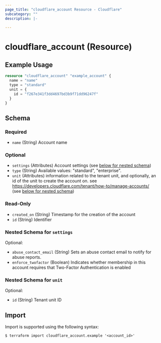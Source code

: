 ```yaml
---
page_title: "cloudflare_account Resource - Cloudflare"
subcategory: ""
description: |-
  
---
```


# cloudflare_account (Resource)



## Example Usage

```terraform
resource "cloudflare_account" "example_account" {
  name = "name"
  type = "standard"
  unit = {
    id = "f267e341f3dd4697bd3b9f71dd96247f"
  }
}
```

<!-- schema generated by tfplugindocs -->
## Schema

### Required

- `name` (String) Account name

### Optional

- `settings` (Attributes) Account settings (see [below for nested schema](#nestedatt--settings))
- `type` (String) Available values: "standard", "enterprise".
- `unit` (Attributes) information related to the tenant unit, and optionally, an id of the unit to create the account on. see https://developers.cloudflare.com/tenant/how-to/manage-accounts/ (see [below for nested schema](#nestedatt--unit))

### Read-Only

- `created_on` (String) Timestamp for the creation of the account
- `id` (String) Identifier

<a id="nestedatt--settings"></a>
### Nested Schema for `settings`

Optional:

- `abuse_contact_email` (String) Sets an abuse contact email to notify for abuse reports.
- `enforce_twofactor` (Boolean) Indicates whether membership in this account requires that
Two-Factor Authentication is enabled


<a id="nestedatt--unit"></a>
### Nested Schema for `unit`

Optional:

- `id` (String) Tenant unit ID

## Import

Import is supported using the following syntax:

```shell
$ terraform import cloudflare_account.example '<account_id>'
```
